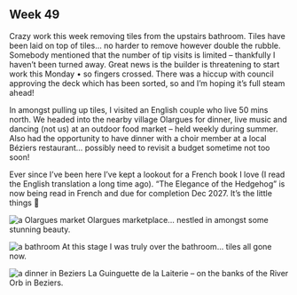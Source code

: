 ## Week 49
Crazy work this week removing tiles from the upstairs bathroom. Tiles have been laid on top of tiles… no harder to remove however double the rubble. Somebody mentioned that the number of tip visits is limited – thankfully I haven’t been turned away. Great news is the builder is threatening to start work this Monday • so fingers crossed. There was a hiccup with council approving the deck which has been sorted, so and I’m hoping it’s full steam ahead!

In amongst pulling up tiles, I visited an English couple who live 50 mins north. We headed into the nearby village Olargues for dinner, live music and dancing (not us) at an outdoor food market – held weekly during summer. Also had the opportunity to have dinner with a choir member at a local Béziers restaurant… possibly need to revisit a budget sometime not too soon!

Ever since I’ve been here I’ve kept a lookout for a French book I love (I read the English translation a long time ago). “The Elegance of the Hedgehog” is now being read in French and due for completion Dec 2027. It’s the little things 🤩

![a Olargues market](https://github.com/user-attachments/assets/457d0e65-2efa-4059-972b-2a50d5328b2d)
Olargues marketplace... nestled in amongst some stunning beauty.

![a bathroom](https://github.com/user-attachments/assets/6ca02c13-9b89-4e14-b0f9-914cfb0ca2d0)
At this stage I was truly over the bathroom... tiles all gone now.

![a dinner in Beziers](https://github.com/user-attachments/assets/49a7dc62-bdf1-4d95-be1d-b02592967332)
La Guinguette de la Laiterie – on the banks of the River Orb in Beziers.
